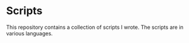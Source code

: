 # Scripts

This repository contains a collection of scripts I wrote. The scripts are in various languages.